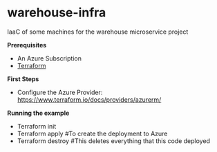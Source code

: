 # warehouse-infra
IaaC of some machines for the warehouse microservice project

**Prerequisites**
- An Azure Subscription
- [Terraform](https://www.terraform.io/downloads.html)

**First Steps**
- Configure the Azure Provider: https://www.terraform.io/docs/providers/azurerm/

**Running the example**
- Terraform init
- Terraform apply #To create the deployment to Azure
- Terraform destroy #This deletes everything that this code deployed
